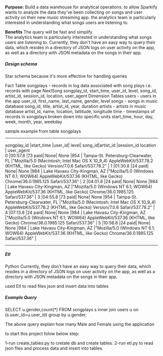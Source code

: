 **Purpose:**
 Build a data warehouse for analytical operations.
 to allow  Sparkify wants to analyze the data they've been collecting on songs and user activity on their new music streaming app.
 the analytics team is particularly interested in understanding what songs users are listening to. 
 
**Benefits**
 The query will be fast and simplify  
The analytics team is particularly interested in understanding what songs users are listening to. 
Currently, they don't have an easy way to query their data, which resides in a directory of JSON logs on user activity on the app, as well as a directory with JSON metadata on the songs in their app.
##### Design schema
 Star schema because it's more effective for handling queries
 
Fact Table
songplays - records in log data associated with song plays i.e. records with page NextSong
songplay_id, start_time, user_id, level, song_id, artist_id, session_id, location, user_agent
Dimension Tables
users - users in the app
user_id, first_name, last_name, gender, level
songs - songs in music database
song_id, title, artist_id, year, duration
artists - artists in music database
artist_id, name, location, lattitude, longitude
time - timestamps of records in songplays broken down into specific units
start_time, hour, day, week, month, year, weekday
 
 sample example from table songplays
 ______________________________________________________________________________________________________________________________________________________________________________________________________
songplay_id	|start_time	|user_id|  level|	song_id|artist_id	|session_id	location	                | user_agent                                                                                                          
0			|00:57.8	|73	paid|	None|	None	|954	    | Tampa-St. Petersburg-Clearwater, FL	|"Mozilla/5.0 (Macintosh; Intel Mac OS X 10_9_4) AppleWebKit/537.78.2 (KHTML, like Gecko)  Version/7.0.6 Safari/537.78.2" |
1			|01:30.8	|24	paid|	None|	None	|984	    | Lake Havasu City-Kingman, AZ		    |"Mozilla/5.0 (Windows NT 6.1; WOW64) AppleWebKit/537.36 (KHTML, like Gecko) Chrome/36.0.1985.125 Safari/537.36"         |
2			|04:01.8	|24	paid|	None|	None	|984	    | Lake Havasu City-Kingman, AZ			|"Mozilla/5.0 (Windows NT 6.1; WOW64) AppleWebKit/537.36 (KHTML, like Gecko) Chrome/36.0.1985.125 Safari/537.36"         |
3			|04:55.8	|73	paid|	None|	None	|954	    | Tampa-St. Petersburg-Clearwater, FL	|"Mozilla/5.0 (Macintosh; Intel Mac OS X 10_9_4) AppleWebKit/537.78.2 (KHTML, like Gecko) Version/7.0.6 Safari/537.78.2" |
4			|07:13.8	|24	paid|	None|	None	|984	    | Lake Havasu City-Kingman, AZ			|"Mozilla/5.0 (Windows NT 6.1; WOW64) AppleWebKit/537.36 (KHTML, like Gecko) Chrome/36.0.1985.125 Safari/537.36"         |
5			|10:56.8	|24	paid|	None|	None	|984	    | Lake Havasu City-Kingman, AZ			|"Mozilla/5.0 (Windows NT 6.1; WOW64) AppleWebKit/537.36 (KHTML, like Gecko) Chrome/36.0.1985.125 Safari/537.36"         |
______________________________________________________________________________________________________________________________________________________________________________________________________
##### Etl
 Python
 Currently, they don't have an easy way to query their data, which resides in a directory of JSON logs on user activity on the app, as well as a directory with JSON metadata on the songs in their app.
 
used Etl to read files json and insert data into tables
##### Example Query

 SELECT u.gender,count(*) FROM songplays s inner join  users u on (s.user_id=u.user_id) group by u.gender;
 
 The above query explain how many Male and Female using the application
 
 to start this project folow below step:
 
 1-run create_tables.py to cretate db and create tables.
 2-run etl.py to read json files and process data and insert into tables. 

